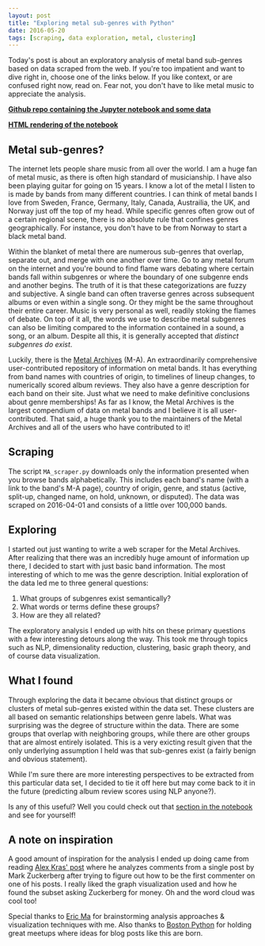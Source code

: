 ```yaml
---
layout: post
title: "Exploring metal sub-genres with Python"
date: 2016-05-20
tags: [scraping, data exploration, metal, clustering]
---
```


Today's post is about an exploratory analysis of metal band sub-genres based
on data scraped from the web. If you're too impatient and want to dive right in,
choose one of the links below. If you like context, or are confused right now,
read on. Fear not, you don't have to like metal music to appreciate the
analysis.

**[Github repo containing the Jupyter notebook and some data](https://github.com/jonchar/ma-scraper)**

**[HTML rendering of the notebook](/notebooks/MA-Exploratory-Analysis)**

## Metal sub-genres?

The internet lets people share music from all over the world. I am a huge fan
of metal music, as there is often high standard of musicianship. I have also
been playing guitar for going on 15 years. I know a lot of the metal I listen
to is made by bands from many different countries. I can think of metal bands
I love from Sweden, France, Germany, Italy, Canada, Austrailia, the UK, and
Norway just off the top of my head. While specific genres often grow out of a
certain regional scene, there is no absolute rule that confines genres
geographically. For instance, you don't have to be from Norway to start a
black metal band.

Within the blanket of metal there are numerous sub-genres that overlap, separate
out, and merge with one another over time. Go to any metal forum on the internet
and you're bound to find flame wars debating where certain bands fall within
subgenres or where the boundary of one subgenre ends and another begins. The
truth of it is that these categorizations are fuzzy and subjective. A single
band can often traverse genres across subsequent albums or even within a single
song. Or they might be the same throughout their entire career. Music is very
personal as well, readily stoking the flames of debate. On top of it all, the
words we use to describe metal subgenres can also be limiting compared to the
information contained in a sound, a song, or an album. Despite all this, it is
generally accepted that *distinct subgenres do exist*.

Luckily, there is the [Metal Archives](http://www.metal-archives.com) (M-A). An
extraordinarily comprehensive user-contributed repository of information on
metal bands. It has everything from band names with countries of origin, to
timelines of lineup changes, to numerically scored album reviews. They also have
a genre description for each band on their site. Just what we need to make
definitive conclusions about genre memberships! As far as I know, the Metal
Archives is the largest compendium of data on metal bands and I believe it is
all user-contributed. That said, a huge thank you to the maintainers of the
Metal Archives and all of the users who have contributed to it!

## Scraping

The script `MA_scraper.py` downloads only the information presented when you
browse bands alphabetically. This includes each band's name (with a link to the
band's M-A page), country of origin, genre, and status (active, split-up,
changed name, on hold, unknown, or disputed). The data was scraped on
2016-04-01 and consists of a little over 100,000 bands.

## Exploring

I started out just wanting to write a web scraper for the Metal Archives. After
realizing that there was an incredibly huge amount of information up there, I
decided to start with just basic band information. The most interesting of which
to me was the genre description. Initial exploration of the data led me to three
general questions:

1. What groups of subgenres exist semantically?
2. What words or terms define these groups?
3. How are they all related?

The exploratory analysis I ended up with hits on these primary questions with a
few interesting detours along the way. This took me through topics such as NLP,
dimensionality reduction, clustering, basic graph theory, and of course data
visualization.

## What I found

Through exploring the data it became obvious that distinct groups or clusters
of metal sub-genres existed within the data set. These clusters are all
based on semantic relationships between genre labels. What was surprising
was the degree of structure within the data. There are some groups that
overlap with neighboring groups, while there are other groups that are almost
entirely isolated. This is a very exicting result given that the only
underlying assumption I held was that sub-genres exist (a fairly benign
and obvious statement).

While I'm sure there are more interesting perspectives to be extracted from
this particular data set, I decided to tie it off here but may come back to it
in the future (predicting album review scores using NLP anyone?).

Is any of this useful? Well you could check out that
[section in the notebook](/notebooks/MA-Exploratory-Analysis#Conclusion)
and see for yourself!

## A note on inspiration

A good amount of inspiration for the analysis I ended up doing came from reading
[Alex Kras' post](http://www.alexkras.com/i-tried-to-virtually-stalk-mark-zuckerberg/)
where he analyzes comments from a single post by Mark Zuckerberg after trying to
figure out how to be the first commenter on one of his posts. I really liked the
graph visualization used and how he found the subset asking Zuckerberg for
money. Oh and the word cloud was cool too!

Special thanks to [Eric Ma](http://www.ericmajinglong.com/) for brainstorming
analysis approaches & visualization techniques with me. Also thanks to
[Boston Python](http://bostonpython.com) for holding great meetups where ideas
for blog posts like this are born.

